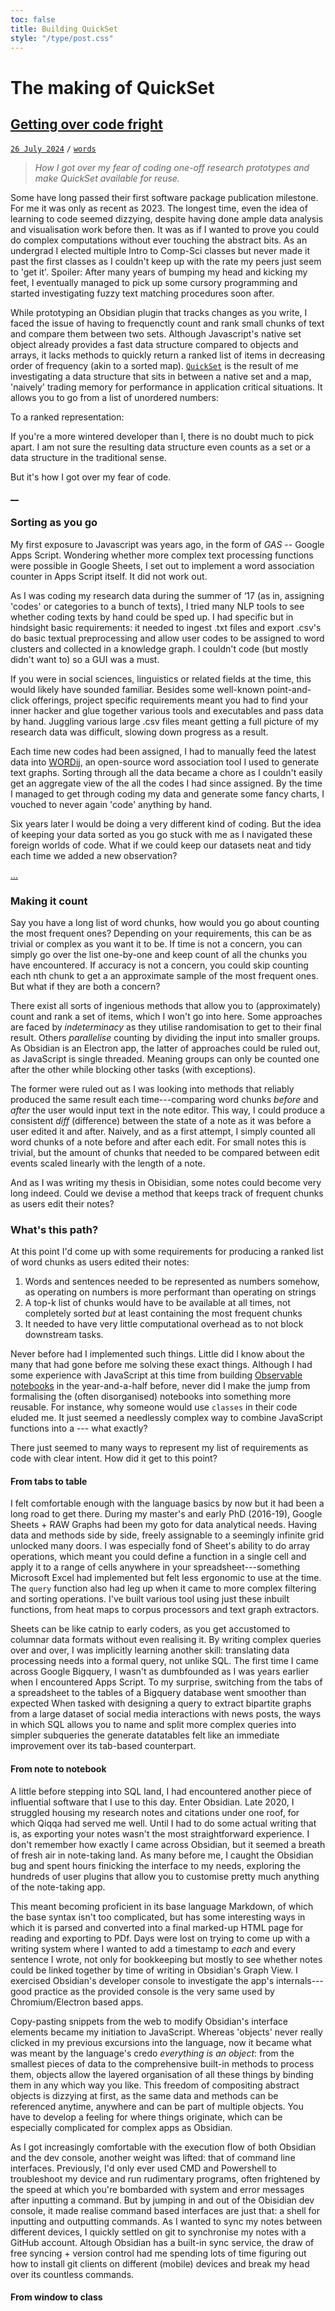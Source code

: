 ```yaml
---
toc: false
title: Building QuickSet
style: "/type/post.css"
---
```


# The making of QuickSet
## [Getting over code fright](#post)
[`26 July 2024`](#lead) `/` [`words`](#count)

> *How I got over my fear of coding one-off research prototypes and make QuickSet available for reuse.*

Some have long passed their first software package publication milestone. 
For me it was only as recent as 2023.
The longest time, even the idea of learning to code seemed dizzying, despite having done ample data analysis and visualisation work before then.
It was as if I wanted to prove you could do complex computations without ever touching the abstract bits.
As an undergrad I elected multiple Intro to Comp-Sci classes but never made it past the first classes as I couldn't keep up with the rate my peers just seem to 'get it'.
Spoiler: After many years of bumping my head and kicking my feet, I eventually managed to pick up some cursory programming and started investigating fuzzy text matching procedures soon after.

While prototyping an Obsidian plugin that tracks changes as you write, I faced the issue of having to frequenctly count and rank small chunks of text and compare them between two sets.
Although Javascript's native set object already provides a fast data structure compared to objects and arrays,
it lacks methods to quickly return a ranked list of items in decreasing order of frequency (akin to a sorted map).
[`QuickSet`](https://www.npmjs.com/package/@suptxt/quickset) is the result of me investigating a data structure that sits in between a native set and a map,
'naively' trading memory for performance in application critical situations. It allows you to go from a list of unordered numbers:

To a ranked representation:

If you're a more wintered developer than I, there is no doubt much to pick apart.
I am not sure the resulting data structure even counts as a set or a data structure in the traditional sense.

But it's how I got over my fear of code.

[__](#fold)

### Sorting as you go
My first exposure to Javascript was years ago, in the form of *GAS* -- Google Apps Script.
Wondering whether more complex text processing functions were possible in Google Sheets,
I set out to implement a word association counter in Apps Script itself.
It did not work out.

As I was coding my research data during the summer of ‘17 (as in, assigning 'codes' or categories to a bunch of texts), I tried many NLP tools to see whether coding texts by hand could be sped up.
I had specific but in hindsight basic requirements: it needed to ingest .txt files and export .csv's
do basic textual preprocessing and allow user codes to be assigned to word clusters and collected in a knowledge graph. 
I couldn't code (but mostly didn't want to) so a GUI was a must.

If you were in social sciences, linguistics or related fields at the time, this would likely have sounded familiar.
Besides some well-known point-and-click offerings, project specific requirements meant you had to find your inner hacker and glue together various tools and executables and pass data by hand.
Juggling various large .csv files meant getting a full picture of my research data was difficult, slowing down progress as a result.

Each time new codes had been assigned, I had to manually feed the latest data into [WORDij](https://www.wordij.net/), an open-source word association tool I used to generate text graphs.
Sorting through all the data became a chore as I couldn't easily get an aggregate view of the all the codes I had since assigned.
By the time I managed to get through coding my data and generate some fancy charts, I vouched to never again 'code' anything by hand.

Six years later I would be doing a very different kind of coding. 
But the idea of keeping your data sorted as you go stuck with me as I navigated these foreign worlds of code.
What if we could keep our datasets neat and tidy each time we added a new observation?

[...](#rest)

### Making it count
Say you have a long list of word chunks, how would you go about counting the most frequent ones?
Depending on your requirements, this can be as trivial or complex as you want it to be.
If time is not a concern, you can simply go over the list one-by-one and keep count of all the chunks you have encountered.
If accuracy is not a concern, you could skip counting each nth chunk to get a an approximate sample of the most frequent ones.
But what if they are both a concern?

There exist all sorts of ingenious methods that allow you to (approximately) count and rank a set of items, which I won't go into here.
Some approaches are faced by *indeterminacy* as they utilise randomisation to get to their final result.
Others *parallelise* counting by dividing the input into smaller groups.
As Obsidian is an Electron app, the latter of approaches could be ruled out, as JavaScript is single threaded.
Meaning groups can only be counted one after the other while blocking other tasks (with exceptions).

The former were ruled out as I was looking into methods that reliably produced the same result each time---comparing word chunks *before* and *after* the user would input text in the note editor.
This way, I could produce a consistent *diff* (difference) between the state of a note as it was before a user edited it and after.
Naively, and as a first attempt, I simply counted all word chunks of a note before and after each edit.
For small notes this is trivial, but the amount of chunks that needed to be compared between edit events scaled linearly with the length of a note.

And as I was writing my thesis in Obisidian, some notes could become very long indeed. Could we devise a method that keeps track of frequent chunks as users edit their notes?

### What's this path?
At this point I'd come up with some requirements for producing a ranked list of word chunks as users edited their notes:

1. Words and sentences needed to be represented as numbers somehow, as operating on numbers is more performant than operating on strings
2. A top-k list of chunks would have to be available at all times, not completely sorted *but* at least containing the most frequent chunks
3. It needed to have very little computational overhead as to not block downstream tasks.

Never before had I implemented such things.
Little did I know about the many that had gone before me solving these exact things.
Although I had some experience with JavaScript at this time from building [Observable notebooks](https://observablehq.com) in the year-and-a-half before, never did I make the jump from formalising the (often disorganised) notebooks into something more reusable.
For instance, why someone would use `classes` in their code eluded me.
It just seemed a needlessly complex way to combine JavaScript functions into a --- what exactly?

There just seemed to many ways to represent my list of requirements as code with clear intent.
How did it get to this point?

#### From tabs to table
I felt comfortable enough with the language basics by now but it had been a long road to get there.
During my master's and early PhD (2016-19), Google Sheets + RAW Graphs had been my goto for data analytical needs.
Having data and methods side by side, freely assignable to a seemingly infinite grid unlocked many doors.
I was especially fond of Sheet's ability to do array operations, which meant you could define a function in a single cell and apply it to a range of cells anywhere in your spreadsheet---something Microsoft Excel had implemented but felt less ergonomic to use at the time.
The `query` function also had leg up when it came to more complex filtering and sorting operations.
I've built various tool using just these inbuilt functions, from heat maps to corpus processors and text graph extractors.

Sheets can be like catnip to early coders, as you get accustomed to columnar data formats without even realising it.
By writing complex queries over and over, I was implicitly learning another skill: translating data processing needs into a formal query, not unlike SQL.
The first time I came across Google Bigquery, I wasn't as dumbfounded as I was years earlier when I encountered Apps Script.
To my surprise, switching from the tabs of a spreadsheet to the tables of a Bigquery database went smoother  than expected
When tasked with designing a query to extract bipartite graphs from a large dataset of social media interactions with news posts, the ways in which  SQL allows you to name and split more complex queries into simpler subqueries the generate datatables felt like an immediate improvement over its tab-based counterpart. 

#### From note to notebook
A little before stepping into SQL land, I had encountered another piece of influential software that I use to this day. Enter Obsidian. 
Late 2020, I struggled housing my research notes and citations under one roof, for which Qiqqa had served me well.
Until I had to do some actual writing that is, as exporting your notes wasn't the most straightforward experience.
I don't remember how exactly I came across Obsidian, but it seemed a breath of fresh air in note-taking land.
As many before me, I caught the Obsidian bug and spent hours finicking the interface to my needs, exploring the hundreds of user plugins that allow you to customise pretty much anything of the note-taking app.

This meant becoming proficient in its base language Markdown, of which the base syntax isn't too complicated, but has some interesting ways in which it is parsed and converted into a final marked-up HTML page for reading and exporting to PDf.
Days were lost on trying to come up with a writing system where I wanted to add a timestamp to *each* and every sentence I wrote, not only for bookkeeping but mostly to see whether notes could be linked together by time of writing in Obsidian's Graph View. I exercised Obsidian's developer console to investigate the app's internals---good practice as the provided console is the very same used by Chromium/Electron based apps.

Copy-pasting snippets from the web to modify Obsidian's interface elements became my initiation to JavaScript.
Whereas 'objects' never really clicked in my previous excursions into the language, now it became what was meant by the language's credo *everything is an object*: 
from the smallest pieces of data to the comprehensive built-in methods to process them, objects allow the layered organisation of all these things by binding them in any which way you like.
This freedom of compositing abstract objects is dizzying at first, as the same data and methods can be referenced anytime, anywhere and can be part of multiple objects. 
You have to develop a feeling for where things originate, which can be especially complicated for complex apps as Obsidian.

As I got increasingly comfortable with the execution flow of both Obsidian and the dev console, another weight was lifted: that of command line interfaces.
Previously, I'd only ever used CMD and Powershell to troubleshoot my device and run rudimentary programs, often frightened by the speed at which you're bombarded with system and error messages after inputting a command.
But by jumping in and out of the Obisidian dev console, it made realise command based interfaces are just that: a shell for inputting and outputting commands.
As I wanted to sync my notes between different devices, I quickly settled on git to synchronise my notes with a GitHub account.
Altough Obsidian has a built-in sync service, the draw of free syncing + version control had me spending lots of time figuring out how to install git clients on different (mobile) devices and break my head over its countless commands.




#### From window to class
<!--stackedit_data:
eyJoaXN0b3J5IjpbLTEzOTMzMzY2MTgsLTUyMTYyMTU1NiwtNT
U3NDI4ODM3LC0xNDMyNTMwMzI5LC01MDEwODc1ODIsLTIwMjc4
Njg3OTksNTgxMjA2NzE5LC05NzA3NDM4ODgsMTUxMTUzNjY3Nl
19
-->